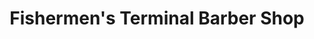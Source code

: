 ---
title: "Fishermen's Terminal Barber Shop"
url: /seattle/fishermens-terminal-barber-shop/
shop: Friseur
---